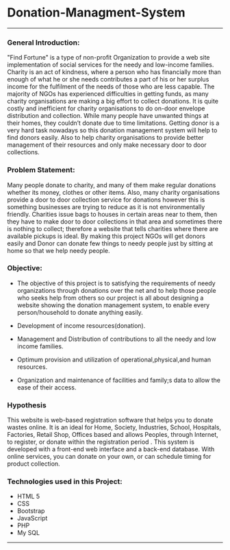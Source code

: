 # Donation-Managment-System
<hr>

### General Introduction: 

"Find Fortune" is a type of non-profit Organization to provide a web site implementation of social services for the needy and low-income families. Charity is an act of kindness, where a person who has financially more than enough of what he or she needs contributes a part of his or her surplus income for the fulfilment of the needs of those who are less capable. The majority of NGOs has experienced difficulties in getting funds, as many charity organisations are making a big effort to collect donations. It is quite costly and inefficient for charity organisations to do on-door envelope distribution and collection. While many people have unwanted things at their homes, they couldn’t donate due to time limitations. Getting donor is a very hard task nowadays so this donation management system will help to find donors easily. Also to help charity organisations to provide better management of their resources and only make necessary door to door collections.

### Problem Statement: 

Many people donate to charity, and many of them make regular donations whether its money, clothes or other items. Also, many charity organisations provide a door to door collection service for donations however this is something businesses are trying to reduce as it is not environmentally friendly. Charities issue bags to houses in certain areas near to them, then they have to make door to door collections in that area and sometimes there is nothing to collect; therefore a website that tells charities where there are available pickups is ideal. By making this project NGOs will get donors easily and Donor can donate few things to needy people just by sitting at home so that we help needy people.

### Objective: 

- The objective of this project is to satisfying the requirements of needy organizations through donations over the net and to help those people who seeks help from others so our project is all about designing a website showing the donation management system, to enable every person/household to donate anything easily.

- Development of income resources(donation).

- Management and Distribution of contributions to all the needy and low income families.

- Optimum provision and utilization of operational,physical,and human resources.

- Organization and maintenance of facilities and family;s data to allow the ease of their access.

### Hypothesis

This website is web-based registration software that helps you to donate wastes online. It is an ideal for Home, Society, Industries, School, Hospitals, Factories, Retail Shop, Offices based and allows Peoples, through Internet, to register, or donate within the registration period . This system is developed with a front-end web interface and a back-end database. With online services, you can donate on your own, or can schedule timing for product collection.

### Technologies used in this Project:

- HTML 5
- CSS
- Bootstrap
- JavaScript
- PHP
- My SQL
      
 <hr>
